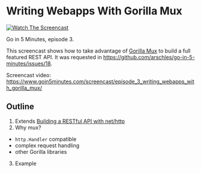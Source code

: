 # Writing Webapps With Gorilla Mux

[![Watch The Screencast](https://www.goin5minutes.com/img/watch-screencast.svg)](https://www.goin5minutes.com/screencast/episode_3_writing_webapps_with_gorilla_mux/)

Go in 5 Minutes, episode 3.

This screencast shows how to take advantage of [Gorilla Mux](https://github.com/gorilla/mux) to build a full featured REST API. It was requested in https://github.com/arschles/go-in-5-minutes/issues/18.

Screencast video:
https://www.goin5minutes.com/screencast/episode_3_writing_webapps_with_gorilla_mux/

## Outline

1. Extends [Building a RESTful API with net/http](https://github.com/arschles/go-in-5-minutes/tree/master/episode1)
2. Why mux?
  - `http.Handler` compatible
  - complex request handling
  - other Gorilla libraries
3. Example
